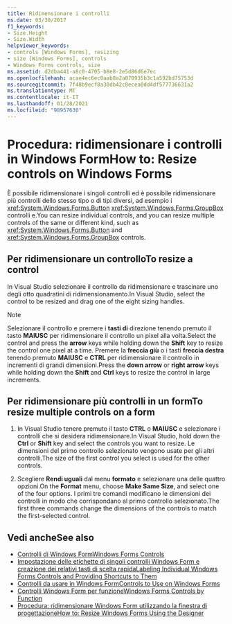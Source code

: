 ```yaml
---
title: Ridimensionare i controlli
ms.date: 03/30/2017
f1_keywords:
- Size.Height
- Size.Width
helpviewer_keywords:
- controls [Windows Forms], resizing
- size [Windows Forms], controls
- Windows Forms controls, size
ms.assetid: d2dba441-a8c0-4705-b8e8-2e5d86d6e7ec
ms.openlocfilehash: acae4ec6ec0aab8a2a070935b3c1a592bd75753d
ms.sourcegitcommit: 7f48b9ecf8a30db42c8ecea0dd4df577736631a2
ms.translationtype: MT
ms.contentlocale: it-IT
ms.lasthandoff: 01/28/2021
ms.locfileid: "98957630"
---
```

# <a name="how-to-resize-controls-on-windows-forms"></a><span data-ttu-id="280d8-102">Procedura: ridimensionare i controlli in Windows Form</span><span class="sxs-lookup"><span data-stu-id="280d8-102">How to: Resize controls on Windows Forms</span></span>

<span data-ttu-id="280d8-103">È possibile ridimensionare i singoli controlli ed è possibile ridimensionare più controlli dello stesso tipo o di tipi diversi, ad esempio i <xref:System.Windows.Forms.Button> <xref:System.Windows.Forms.GroupBox> controlli e.</span><span class="sxs-lookup"><span data-stu-id="280d8-103">You can resize individual controls, and you can resize multiple controls of the same or different kind, such as <xref:System.Windows.Forms.Button> and <xref:System.Windows.Forms.GroupBox> controls.</span></span>

## <a name="to-resize-a-control"></a><span data-ttu-id="280d8-104">Per ridimensionare un controllo</span><span class="sxs-lookup"><span data-stu-id="280d8-104">To resize a control</span></span>

<span data-ttu-id="280d8-105">In Visual Studio selezionare il controllo da ridimensionare e trascinare uno degli otto quadratini di ridimensionamento.</span><span class="sxs-lookup"><span data-stu-id="280d8-105">In Visual Studio, select the control to be resized and drag one of the eight sizing handles.</span></span>

> [!NOTE]
> <span data-ttu-id="280d8-106">Selezionare il controllo e premere i **tasti di** direzione tenendo premuto il tasto **MAIUSC** per ridimensionare il controllo un pixel alla volta.</span><span class="sxs-lookup"><span data-stu-id="280d8-106">Select the control and press the **arrow** keys while holding down the **Shift** key to resize the control one pixel at a time.</span></span> <span data-ttu-id="280d8-107">Premere la **freccia giù** o i tasti **freccia destra** tenendo premuto **MAIUSC** e **CTRL** per ridimensionare il controllo in incrementi di grandi dimensioni.</span><span class="sxs-lookup"><span data-stu-id="280d8-107">Press the **down arrow** or **right arrow** keys while holding down the **Shift** and **Ctrl** keys to resize the control in large increments.</span></span>

## <a name="to-resize-multiple-controls-on-a-form"></a><span data-ttu-id="280d8-108">Per ridimensionare più controlli in un form</span><span class="sxs-lookup"><span data-stu-id="280d8-108">To resize multiple controls on a form</span></span>

1. <span data-ttu-id="280d8-109">In Visual Studio tenere premuto il tasto **CTRL** o **MAIUSC** e selezionare i controlli che si desidera ridimensionare.</span><span class="sxs-lookup"><span data-stu-id="280d8-109">In Visual Studio, hold down the **Ctrl** or **Shift** key and select the controls you want to resize.</span></span> <span data-ttu-id="280d8-110">Le dimensioni del primo controllo selezionato vengono usate per gli altri controlli.</span><span class="sxs-lookup"><span data-stu-id="280d8-110">The size of the first control you select is used for the other controls.</span></span>

2. <span data-ttu-id="280d8-111">Scegliere **Rendi uguali** dal menu **formato** e selezionare una delle quattro opzioni.</span><span class="sxs-lookup"><span data-stu-id="280d8-111">On the **Format** menu, choose **Make Same Size**, and select one of the four options.</span></span> <span data-ttu-id="280d8-112">I primi tre comandi modificano le dimensioni dei controlli in modo che corrispondano al primo controllo selezionato.</span><span class="sxs-lookup"><span data-stu-id="280d8-112">The first three commands change the dimensions of the controls to match the first-selected control.</span></span>

## <a name="see-also"></a><span data-ttu-id="280d8-113">Vedi anche</span><span class="sxs-lookup"><span data-stu-id="280d8-113">See also</span></span>

- [<span data-ttu-id="280d8-114">Controlli di Windows Form</span><span class="sxs-lookup"><span data-stu-id="280d8-114">Windows Forms Controls</span></span>](index.md)
- [<span data-ttu-id="280d8-115">Impostazione delle etichette di singoli controlli Windows Form e creazione dei relativi tasti di scelta rapida</span><span class="sxs-lookup"><span data-stu-id="280d8-115">Labeling Individual Windows Forms Controls and Providing Shortcuts to Them</span></span>](labeling-individual-windows-forms-controls-and-providing-shortcuts-to-them.md)
- [<span data-ttu-id="280d8-116">Controlli da usare in Windows Form</span><span class="sxs-lookup"><span data-stu-id="280d8-116">Controls to Use on Windows Forms</span></span>](controls-to-use-on-windows-forms.md)
- [<span data-ttu-id="280d8-117">Controlli Windows Form per funzione</span><span class="sxs-lookup"><span data-stu-id="280d8-117">Windows Forms Controls by Function</span></span>](windows-forms-controls-by-function.md)
- <span data-ttu-id="280d8-118">[Procedura: ridimensionare Windows Form utilizzando la finestra di progettazione](/previous-versions/visualstudio/visual-studio-2010/37k2zkwx(v=vs.100))</span><span class="sxs-lookup"><span data-stu-id="280d8-118">[How to: Resize Windows Forms Using the Designer](/previous-versions/visualstudio/visual-studio-2010/37k2zkwx(v=vs.100))</span></span>

